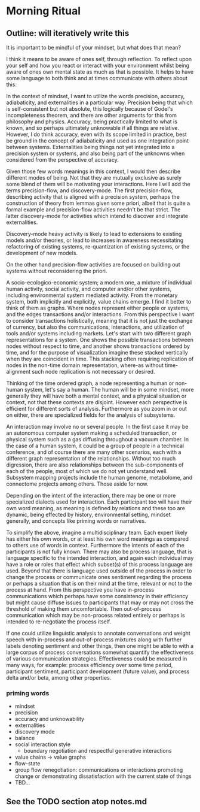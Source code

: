 # Morning Ritual

## Outline: will iteratively write this

It is important to be mindful of your mindset, but what does that mean?

I think it means to be aware of ones self, through reflection. To reflect upon your self and how you react or interact with your environment whilst being aware of ones own mental state as much as that is possible. It helps to have some language to both think and at times communicate with others about this.

In the context of mindset, I want to utilize the words precision, accuracy, adiabaticity, and externalities in a particular way. Precision being that which is self-consistent but not absolute, this logically because of Godel's incompleteness theorem, and there are other arguments for this from philosophy and physics. Accuracy, being practically limited to what is known, and so perhaps ultimately unknowable if all things are relative. However, I do think accuracy, even with its scope limited in practice, best be ground in the concept of adiabaticity and used as one integration point between systems. Externalities being things not yet integrated into a precision system or systems, and also being part of the unknowns when considered from the perspective of accuracy.

Given those few words meanings in this context, I would then describe different modes of being. Not that they are mutually exclusive as surely some blend of them will be motivating your interactions. Here I will add the terms precision-flow, and discovery-mode. The first precision-flow, describing activity that is aligned with a precision system, perhaps the construction of theory from lemmas given some priori, albeit that is quite a formal example and precision-flow activities needn't be that strict. The latter discovery-mode for activities which intend to discover and integrate externalities.

Discovery-mode heavy activity is likely to lead to extensions to existing models and/or theories, or lead to increases in awareness necessitating refactoring of existing systems, re-quantization of existing systems, or the development of new models.

On the other hand precision-flow activities are focused on building out systems without reconsidering the priori.

A socio-ecologico-economic system; a modern one, a mixture of individual human activity, social activity, and computer and/or other systems, including environmental system mediated activity. From the monetary system, both implicitly and explicitly, value chains emerge. I find it better to think of them as graphs. Where nodes represent either people or systems, and the edges transactions and/or interactions. From this perspective I want to consider transactions holistically, meaning that it is not just the exchange of currency, but also the communications, interactions, and utilization of tools and/or systems including markets. Let's start with two different graph representations for a system. One shows the possible transactions between nodes without respect to time, and another shows transactions ordered by time, and for the purpose of visualization imagine these stacked vertically when they are coincident in time. This stacking often requiring replication of nodes in the non-time domain representation, where-as without time-alignment such node replication is not necessary or desired.

Thinking of the time ordered graph, a node representing a human or non-human system, let's say a human. The human will be in some mindset, more generally they will have both a mental context, and a physical situation or context, not that these contexts are disjoint. However each perspective is efficient for different sorts of analysis. Furthermore as you zoom in or out on either, there are specialized fields for the analysis of subsystems.

An interaction may involve no or several people. In the first case it may be an autonomous computer system making a scheduled transaction, or physical system such as a gas diffusing throughout a vacuum chamber. In the case of a human system, it could be a group of people in a technical conference, and of course there are many other scenarios, each with a different graph representation of the relationships. Without too much digression, there are also relationships between the sub-components of each of the people, most of which we do not yet understand well. Subsystem mapping projects include the human genome, metabolome, and connectome projects among others. Those aside for now.

Depending on the intent of the interaction, there may be one or more specialized dialects used for interaction. Each participant too will have their own word meaning, as meaning is defined by relations and these too are dynamic, being effected by history, environmental setting, mindset generally, and concepts like priming words or narratives.

To simplify the above, imagine a multidisciplinary team. Each expert likely has either his own words, or at least his own word meanings as compared to others use of words in context. Furthermore the intents of each of the participants is not fully known. There may also be process language, that is language specific to the intended interaction, and again each individual may have a role or roles that effect which subset(s) of this process language are used. Beyond that there is language used outside of the process in order to change the process or communicate ones sentiment regarding the process or perhaps a situation that is on their mind at the time, relevant or not to the process at hand. From this perspective you have in-process communications which perhaps have some consistency in their efficiency but might cause diffuse issues to participants that may or may not cross the threshold of making them uncomfortable. Then out-of-process communication which may be non-process related entirely or perhaps is intended to re-negotiate the process itself.

If one could utilize linguistic analysis to annotate conversations and weight speech with in-process and out-of-process mixtures along with further labels denoting sentiment and other things, then one might be able to with a large corpus of process conversations somewhat quantify the effectiveness of various communication strategies. Effectiveness could be measured in many ways, for example: process efficiency over some time period, participant sentiment, participant development (future value), and process delta and/or beta, among other properties.

### priming words
* mindset
* precision
* accuracy and unknowability
* externalities
* discovery mode
* balance
* social interaction style
    * boundary negotiation and respectful generative interactions
* value chains -> value graphs
* flow-state
* group flow renegotiation: communications or interactions promoting change or demonstrating dissatisfaction with the current state of things
* TBD...

## See the TODO section atop notes.md
